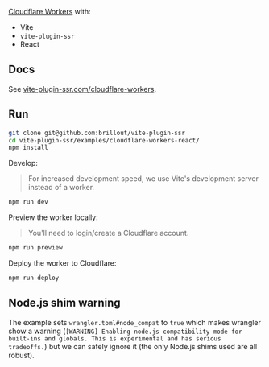 [Cloudflare Workers](https://workers.cloudflare.com/) with:
 - Vite
 - `vite-plugin-ssr`
 - React


## Docs

See [vite-plugin-ssr.com/cloudflare-workers](https://vite-plugin-ssr.com/cloudflare-workers).


## Run

```bash
git clone git@github.com:brillout/vite-plugin-ssr
cd vite-plugin-ssr/examples/cloudflare-workers-react/
npm install
```

Develop:

> For increased development speed, we use Vite's development server instead of a worker.

```bash
npm run dev
```

Preview the worker locally:

> You'll need to login/create a Cloudflare account.

```bash
npm run preview
```

Deploy the worker to Cloudflare:
```bash
npm run deploy
```

## Node.js shim warning

The example sets `wrangler.toml#node_compat` to `true` which makes wrangler show a warning (`[WARNING] Enabling node.js compatibility mode for built-ins and globals. This is experimental and has serious tradeoffs.`) but we can safely ignore it (the only Node.js shims used are all robust).

